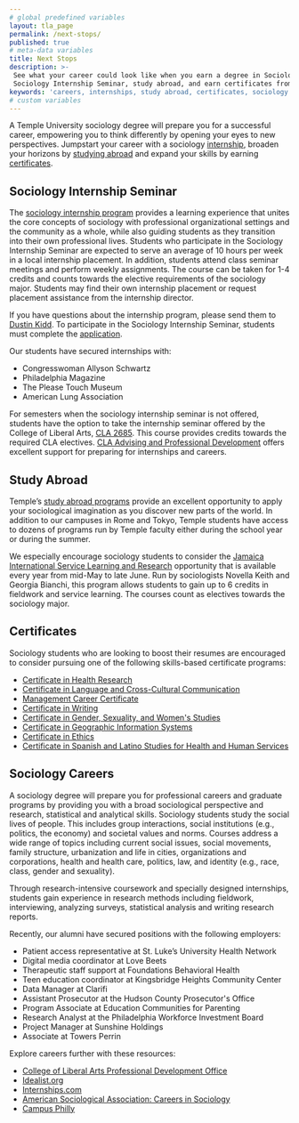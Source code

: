```yaml
---
# global predefined variables
layout: tla_page
permalink: /next-stops/
published: true
# meta-data variables
title: Next Stops
description: >-
 See what your career could look like when you earn a degree in Sociology from Temple University! Pursue the 
 Sociology Internship Seminar, study abroad, and earn certificates from the College of Liberal Arts.
keywords: 'careers, internships, study abroad, certificates, sociology degree'
# custom variables
---
```

A Temple University sociology degree will prepare you for a successful career, empowering you to think differently by opening your eyes to new perspectives. Jumpstart your career with a sociology [internship](#sociology-internship-seminar), broaden your horizons by [studying abroad](#study-abroad) and expand your skills by earning [certificates](#certificates).

## Sociology Internship Seminar
The [sociology internship program](https://docs.google.com/forms/d/e/1FAIpQLScOsrlG4ub7joXweqIsw0DU8eHnnrRRetQZGK6IklMB9Afzfg/viewform) provides a learning experience that unites the core concepts of sociology with professional organizational settings and the community as a whole, while also guiding students as they transition into their own professional lives. Students who participate in the Sociology Internship Seminar are expected to serve an average of 10 hours per week in a local internship placement. In addition, students attend class seminar meetings and perform weekly assignments. The course can be taken for 1-4 credits and counts towards the elective requirements of the sociology major. Students may find their own internship placement or request placement assistance from the internship director.

If you have questions about the internship program, please send them to [Dustin Kidd](mailto:dkidd@temple.edu). To participate in the Sociology Internship Seminar, students must complete the [application](https://goo.gl/forms/KOM8QrYqLtPtjk2A2).

Our students have secured internships with:
 - Congresswoman Allyson Schwartz
 - Philadelphia Magazine
 - The Please Touch Museum
 - American Lung Association

For semesters when the sociology internship seminar is not offered, students have the option to take the internship seminar offered by the College of Liberal Arts, [CLA 2685](https://liberalarts.temple.edu/advising/professional-development/internships). This course provides credits towards the required CLA electives. [CLA Advising and Professional Development](https://liberalarts.temple.edu/advising/professional-development) offers excellent support for preparing for internships and careers.

## Study Abroad
Temple’s [study abroad programs](https://studyabroad.temple.edu/) provide an excellent opportunity to apply your sociological imagination as you discover new parts of the world. In addition to our campuses in Rome and Tokyo, Temple students have access to dozens of programs run by Temple faculty either during the school year or during the summer.

We especially encourage sociology students to consider the [Jamaica International Service Learning and Research](https://studyabroad.temple.edu/sites/temple-summer-in-jamaica) opportunity that is available every year from mid-May to late June. Run by sociologists Novella Keith and Georgia Bianchi, this program allows students to gain up to 6 credits in fieldwork and service learning. The courses count as electives towards the sociology major.

## Certificates
Sociology students who are looking to boost their resumes are encouraged to consider pursuing one of the following skills-based certificate programs:

- [Certificate in Health Research](http://bulletin.temple.edu/undergraduate/liberal-arts/certificate-programs/certificate-health-research/)
- [Certificate in Language and Cross-Cultural Communication](http://bulletin.temple.edu/undergraduate/liberal-arts/certificate-programs/certificate-language-cross-cultural-communication/)
- [Management Career Certificate](http://bulletin.temple.edu/undergraduate/liberal-arts/certificate-programs/certificate-management-career/)
- [Certificate in Writing](http://bulletin.temple.edu/undergraduate/liberal-arts/certificate-programs/certificate-writing/)
- [Certificate in Gender, Sexuality, and Women's Studies](http://bulletin.temple.edu/undergraduate/liberal-arts/certificate-programs/certificate-gender-sexuality-womens-studies/)
- [Certificate in Geographic Information Systems](http://bulletin.temple.edu/undergraduate/liberal-arts/certificate-programs/certificate-geographic-information-systems/)
- [Certificate in Ethics](http://bulletin.temple.edu/undergraduate/liberal-arts/certificate-programs/certificate-ethics/)
- [Certificate in Spanish and Latino Studies for Health and Human Services](http://bulletin.temple.edu/undergraduate/liberal-arts/certificate-programs/certificate-spanish-latino-studies-health-human-services-professions/)

## Sociology Careers
A sociology degree will prepare you for professional careers and graduate programs by providing you with a broad sociological perspective and research, statistical and analytical skills. Sociology students study the social lives of people. This includes group interactions, social institutions (e.g., politics, the economy) and societal values and norms. Courses address a wide range of topics including current social issues, social movements, family structure, urbanization and life in cities, organizations and corporations, health and health care, politics, law, and identity (e.g., race, class, gender and sexuality).

Through research-intensive coursework and specially designed internships, students gain experience in research methods including fieldwork, interviewing, analyzing surveys, statistical analysis and writing research reports.

Recently, our alumni have secured positions with the following employers:

 - Patient access representative at St. Luke’s University Health Network
 - Digital media coordinator at Love Beets
 - Therapeutic staff support at Foundations Behavioral Health
 - Teen education coordinator at Kingsbridge Heights Community Center
 - Data Manager at Clarifi
 - Assistant Prosecutor at the Hudson County Prosecutor's Office
 - Program Associate at Education Communities for Parenting
 - Research Analyst at the Philadelphia Workforce Investment Board
 - Project Manager at Sunshine Holdings
 - Associate at Towers Perrin
 
 Explore careers further with these resources:
 
- [College of Liberal Arts Professional Development Office](https://liberalarts.temple.edu/advising/professional-development)
- [Idealist.org](https://www.idealist.org/)
- [Internships.com](http://www.internships.com/)
- [American Sociological Association: Careers in Sociology](http://www.asanet.org/career-center/careers-sociology)
- [Campus Philly](http://campusphilly.org/)
